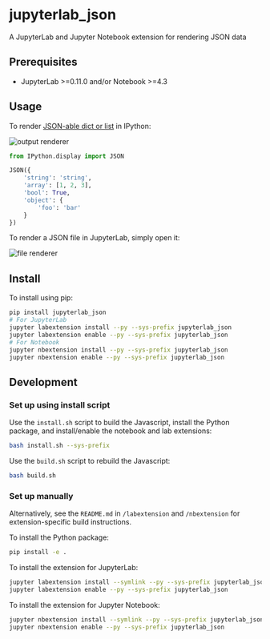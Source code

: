 # jupyterlab_json

A JupyterLab and Jupyter Notebook extension for rendering JSON data

## Prerequisites

* JupyterLab >=0.11.0 and/or Notebook >=4.3

## Usage

To render [JSON-able dict or list](https://ipython.org/ipython-doc/3/api/generated/IPython.display.html#IPython.display.JSON) in IPython:

![output renderer](http://g.recordit.co/QAsC7YULcY.gif)

```python
from IPython.display import JSON

JSON({
    'string': 'string',
    'array': [1, 2, 3],
    'bool': True,
    'object': {
        'foo': 'bar'
    }
})
```

To render a JSON file in JupyterLab, simply open it:

![file renderer](http://g.recordit.co/cbf0xnQHKn.gif)

## Install

To install using pip:

```bash
pip install jupyterlab_json
# For JupyterLab
jupyter labextension install --py --sys-prefix jupyterlab_json
jupyter labextension enable --py --sys-prefix jupyterlab_json
# For Notebook
jupyter nbextension install --py --sys-prefix jupyterlab_json
jupyter nbextension enable --py --sys-prefix jupyterlab_json
```

## Development

### Set up using install script

Use the `install.sh` script to build the Javascript, install the Python package, and install/enable the notebook and lab extensions:

```bash
bash install.sh --sys-prefix
```

Use the `build.sh` script to rebuild the Javascript:

```bash
bash build.sh
```

### Set up manually

Alternatively, see the `README.md` in `/labextension` and `/nbextension` for extension-specific build instructions. 

To install the Python package:

```bash
pip install -e .
```

To install the extension for JupyterLab:

```bash
jupyter labextension install --symlink --py --sys-prefix jupyterlab_json
jupyter labextension enable --py --sys-prefix jupyterlab_json
```

To install the extension for Jupyter Notebook:

```bash
jupyter nbextension install --symlink --py --sys-prefix jupyterlab_json
jupyter nbextension enable --py --sys-prefix jupyterlab_json
```
